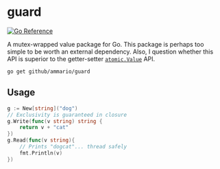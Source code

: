 # guard
[![Go Reference](https://pkg.go.dev/badge/github.com/ammario/guard.svg)](https://pkg.go.dev/github.com/ammario/guard)

A mutex-wrapped value package for Go. This package is perhaps too simple to be worth an external dependency. Also,
I question whether this API is superior to the getter-setter [`atomic.Value`](https://pkg.go.dev/sync/atomic#Value) API.

```
go get github/ammario/guard
```
## Usage
```go
g := New[string]("dog")
// Exclusivity is guaranteed in closure
g.Write(func(v string) string {
    return v + "cat"
})
g.Read(func(v string){
    // Prints "dogcat"... thread safely
    fmt.Println(v)	
})
```
